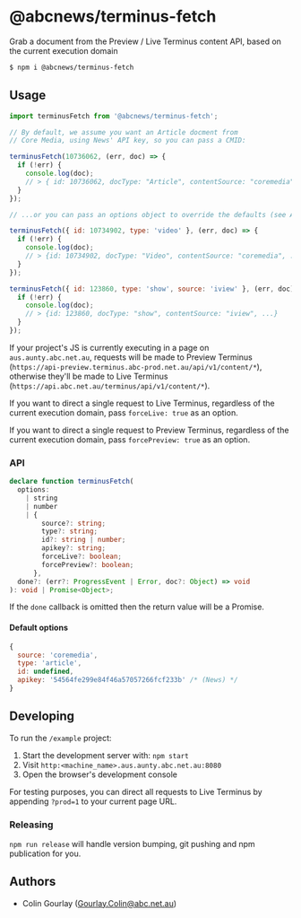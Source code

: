 # @abcnews/terminus-fetch

Grab a document from the Preview / Live Terminus content API, based on the current execution domain

```sh
$ npm i @abcnews/terminus-fetch
```

## Usage

```js
import terminusFetch from '@abcnews/terminus-fetch';

// By default, we assume you want an Article docment from
// Core Media, using News' API key, so you can pass a CMID:

terminusFetch(10736062, (err, doc) => {
  if (!err) {
    console.log(doc);
    // > { id: 10736062, docType: "Article", contentSource: "coremedia", ...}
  }
});

// ...or you can pass an options object to override the defaults (see API below):

terminusFetch({ id: 10734902, type: 'video' }, (err, doc) => {
  if (!err) {
    console.log(doc);
    // > {id: 10734902, docType: "Video", contentSource: "coremedia", ...}
  }
});

terminusFetch({ id: 123860, type: 'show', source: 'iview' }, (err, doc) => {
  if (!err) {
    console.log(doc);
    // > {id: 123860, docType: "show", contentSource: "iview", ...}
  }
});
```

If your project's JS is currently executing in a page on `aus.aunty.abc.net.au`, requests will be made to Preview Terminus (`https://api-preview.terminus.abc-prod.net.au/api/v1/content/*`), otherwise they'll be made to Live Terminus (`https://api.abc.net.au/terminus/api/v1/content/*`).

If you want to direct a single request to Live Terminus, regardless of the current execution domain, pass `forceLive: true` as an option.

If you want to direct a single request to Preview Terminus, regardless of the current execution domain, pass `forcePreview: true` as an option.

### API

```ts
declare function terminusFetch(
  options:
    | string
    | number
    | {
        source?: string;
        type?: string;
        id?: string | number;
        apikey?: string;
        forceLive?: boolean;
        forcePreview?: boolean;
      },
  done?: (err?: ProgressEvent | Error, doc?: Object) => void
): void | Promise<Object>;
```

If the `done` callback is omitted then the return value will be a Promise.

#### Default options

```js
{
  source: 'coremedia',
  type: 'article',
  id: undefined,
  apikey: '54564fe299e84f46a57057266fcf233b' /* (News) */
}
```

## Developing

To run the `/example` project:

1. Start the development server with: `npm start`
2. Visit `http:<machine_name>.aus.aunty.abc.net.au:8080`
3. Open the browser's development console

For testing purposes, you can direct all requests to Live Terminus by appending `?prod=1` to your current page URL.

### Releasing

`npm run release` will handle version bumping, git pushing and npm publication for you.

## Authors

- Colin Gourlay ([Gourlay.Colin@abc.net.au](mailto:Gourlay.Colin@abc.net.au))
